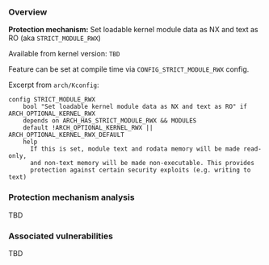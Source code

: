 
### Overview

**Protection mechanism:** Set loadable kernel module data as NX and text as RO (aka `STRICT_MODULE_RWX`)

Available from kernel version: `TBD`

Feature can be set at compile time via `CONFIG_STRICT_MODULE_RWX` config.

Excerpt from `arch/Kconfig`:

```
config STRICT_MODULE_RWX
    bool "Set loadable kernel module data as NX and text as RO" if ARCH_OPTIONAL_KERNEL_RWX
    depends on ARCH_HAS_STRICT_MODULE_RWX && MODULES
    default !ARCH_OPTIONAL_KERNEL_RWX || ARCH_OPTIONAL_KERNEL_RWX_DEFAULT
    help
      If this is set, module text and rodata memory will be made read-only,
      and non-text memory will be made non-executable. This provides
      protection against certain security exploits (e.g. writing to text)
```

### Protection mechanism analysis

TBD

### Associated vulnerabilities

TBD
